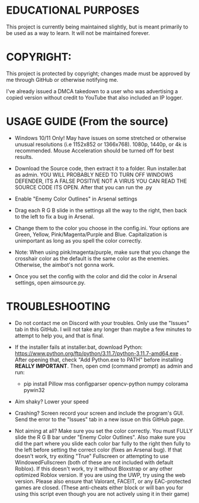 # EDUCATIONAL PURPOSES

This project is currently being maintained slightly, but is meant primarily to be used as a way to learn.
It will not be maintained forever.

# COPYRIGHT:

This project is protected by copyright; changes made must be approved by me through GitHub or otherwise notifying me.

I've already issued a DMCA takedown to a user who was advertising a copied version without credit to YouTube that also included an IP logger.

# USAGE GUIDE (From the source)

- Windows 10/11 Only! May have issues on some stretched or otherwise unusual resolutions (i.e 1152x852 or 1366x768). 1080p, 1440p, or 4k is recommended. Mouse Acceleration should be turned off for best results.

- Download the Source code, then extract it to a folder. Run installer.bat as admin. YOU WILL PROBABLY NEED TO TURN OFF WINDOWS DEFENDER, ITS A FALSE POSITIVE NOT A VIRUS YOU CAN READ THE SOURCE CODE ITS OPEN. After that you can run the .py

- Enable "Enemy Color Outlines" in Arsenal settings

- Drag each R G B slide in the settings all the way to the right, then back to the left to fix a bug in Arsenal.

- Change them to the color you choose in the config.ini. Your options are Green, Yellow, Pink/Magenta/Purple and Blue. Capitalization is unimportant as long as you spell the color correctly.

- Note: When using pink/magenta/purple, make sure that you change the crosshair color as the default is the same color as the enemies. Otherwise, the aimbot's not gonna work.

- Once you set the config with the color and did the color in Arsenal settings, open aimsource.py.

# TROUBLESHOOTING

- Do not contact me on Discord with your troubles. Only use the "Issues" tab in this GitHub. I will not take any longer than maybe a few minutes to attempt to help you, and that is final.

- If the installer fails at installer.bat, download Python: https://www.python.org/ftp/python/3.11.7/python-3.11.7-amd64.exe . After opening that, check "Add Python.exe to PATH" before installing **REALLY IMPORTANT**. Then, open cmd (command prompt) as admin and run:
    - pip install Pillow mss configparser opencv-python numpy colorama pywin32

- Aim shaky? Lower your speed
  
- Crashing? Screen record your screen and include the program's GUI. Send the error to the "Issues" tab in a new issue on this GitHub page.

- Not aiming at all? Make sure you set the color correctly. You must FULLY slide the R G B bar under "Enemy Color Outlines". Also make sure you did the part where you slide each color bar fully to the right then fully to the left before setting the correct color (fixes an Arsenal bug). If that doesn't work, try exiting "True" Fullscreen or attempting to use WindowedFullscreen (both of these are not included with default Roblox). If this doesn't work, try it without Bloxstrap or any other optimized Roblox version. If you are using the UWP, try using the web version. Please also ensure that Valorant, FACEIT, or any EAC-protected games are closed. (These anti-cheats either block or will ban you for using this script even though you are not actively using it in their game)
